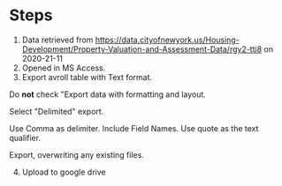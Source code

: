 # Steps
1) Data retrieved from https://data.cityofnewyork.us/Housing-Development/Property-Valuation-and-Assessment-Data/rgy2-tti8 on 2020-21-11
2) Opened in MS Access.
3) Export avroll table with Text format.
    
Do **not** check "Export data with formatting and layout.

Select "Delimited" export.

Use Comma as delimiter. Include Field Names. Use quote as the text qualifier.

Export, overwriting any existing files.

4) Upload to google drive
